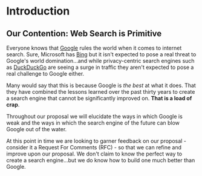 # Introduction

## Our Contention: Web Search is Primitive

Everyone knows that [Google](https://google.com/) rules the world when it comes to internet search. Sure, Microsoft has [Bing](https://bing.com/) but it isn't expected to pose a real threat to Google's world domination...and while privacy-centric search engines such as [DuckDuckGo](https://duckduckgo.com/) are seeing a surge in traffic they aren't expected to pose a real challenge to Google either.

Many would say that this is because Google is _the best_ at what it does. That they have combined the lessons learned over the past thirty years to create a search engine that cannot be significantly improved on. **That is a load of crap**.

Throughout our proposal we will elucidate the ways in which Google is weak and the ways in which the search engine of the future can blow Google out of the water.

At this point in time we are looking to garner feedback on our proposal - consider it a Request For Comments \(RFC\) - so that we can refine and improve upon our proposal. We don't claim to know the perfect way to create a search engine...but we do know how to build one much better than Google.

